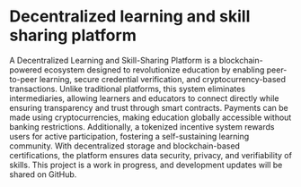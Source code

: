 # Decentralized learning and skill sharing platform
 A Decentralized Learning and Skill-Sharing Platform is a blockchain-powered ecosystem designed to revolutionize education by enabling peer-to-peer learning, secure credential verification, and cryptocurrency-based transactions. Unlike traditional platforms, this system eliminates intermediaries, allowing learners and educators to connect directly while ensuring transparency and trust through smart contracts. Payments can be made using cryptocurrencies, making education globally accessible without banking restrictions. Additionally, a tokenized incentive system rewards users for active participation, fostering a self-sustaining learning community. With decentralized storage and blockchain-based certifications, the platform ensures data security, privacy, and verifiability of skills. This project is a work in progress, and development updates will be shared on GitHub.
